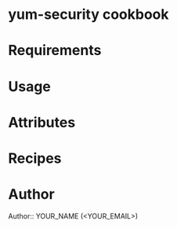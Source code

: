 # yum-security cookbook

# Requirements

# Usage

# Attributes

# Recipes

# Author

Author:: YOUR_NAME (<YOUR_EMAIL>)
